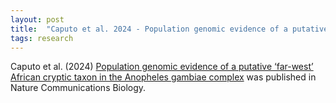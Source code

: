 ```yaml
---
layout: post
title:  "Caputo et al. 2024 - Population genomic evidence of a putative ‘far-west’ African cryptic taxon in the Anopheles gambiae complex"
tags: research
---
```


Caputo et al. (2024) [Population genomic evidence of a putative ‘far-west’ African cryptic taxon in the Anopheles gambiae complex](https://doi.org/10.1038/s42003-024-06809-y) was published in Nature Communications Biology.
